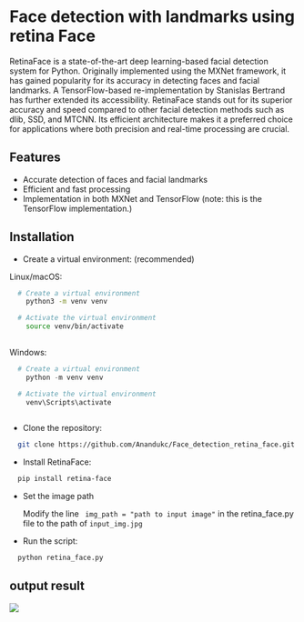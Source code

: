 # Face detection with landmarks using retina Face

RetinaFace is a state-of-the-art deep learning-based facial detection system for Python. Originally implemented using the MXNet framework, it has gained popularity for its accuracy in detecting faces and facial landmarks. A TensorFlow-based re-implementation by Stanislas Bertrand has further extended its accessibility. RetinaFace stands out for its superior accuracy and speed compared to other facial detection methods such as dlib, SSD, and MTCNN. Its efficient architecture makes it a preferred choice for applications where both precision and real-time processing are crucial.



## Features

- Accurate detection of faces and facial landmarks
- Efficient and fast processing
- Implementation in both MXNet and TensorFlow (note: this is the TensorFlow implementation.)



## Installation

- Create a virtual environment: (recommended)

Linux/macOS:

```bash
  # Create a virtual environment
    python3 -m venv venv

  # Activate the virtual environment
    source venv/bin/activate
  
```

 Windows:

```powershell
  # Create a virtual environment
    python -m venv venv

  # Activate the virtual environment
    venv\Scripts\activate
  
```

- Clone the repository:


```bash
  git clone https://github.com/Anandukc/Face_detection_retina_face.git
```





- Install RetinaFace:


```bash
  pip install retina-face
```

- Set the image path

  Modify the line ``` 
  img_path = "path to input image" ``` in the retina_face.py file to the path of ```input_img.jpg```

- Run the script:

```bash
  python retina_face.py
```
  



## output result

![](./output_result,png)
